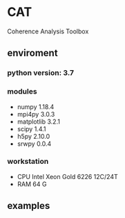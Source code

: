 # CAT
Coherence Analysis Toolbox

## enviroment

### python version: 3.7
### modules 
- numpy 1.18.4 
- mpi4py 3.0.3 
- matplotlib 3.2.1 
- scipy 1.4.1 
- h5py 2.10.0 
- srwpy 0.0.4
### workstation 
- CPU Intel Xeon Gold 6226 12C/24T
- RAM 64 G

## examples

